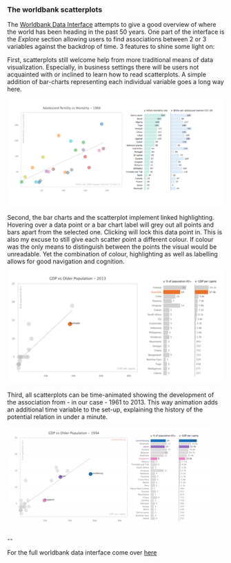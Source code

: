 ### The worldbank scatterplots

The [Worldbank Data Interface](http://larsvers.github.io/worldbank-data-interface/) attempts to give a good overview of where the world has been heading in the past 50 years. One part of the interface is the *Explore* section allowing users to find associations between 2 or 3 variables against the backdrop of time. 3 features to shine some light on: 

First, scatterplots still welcome help from more traditional means of data visualization. Especially, in business settings there will be users not acquainted with or inclined to learn how to read scatterplots. A simple addition of bar-charts representing each individual variable goes a long way here. 

![worldbank_scatter](images/worldbank_scatter.png)

Second, the bar charts and the scatterplot implement linked highlighting. Hovering over a data point or a bar chart label will grey out all points and bars apart from the selected one. Clicking will lock this data point in. This is also my excuse to still give each scatter point a different colour. If colour was the only means to distinguish between the points the visual would be unreadable. Yet the combination of colour, highlighting as well as labelling allows for good navigation and cognition.

![worldbank_highlighted](images/worldbank_scatter_highlighted.png)

Third, all scatterplots can be time-animated showing the development of the association from - in our case - 1961 to 2013. This way animation adds an additional time variable to the set-up, explaining the history of the potential relation in under a minute. 

![wordlbank_scatter_time](images/worldbank_scatter_time.gif)

--

For the full worldbank data interface come over [here](http://larsvers.github.io/worldbank-data-interface/)
